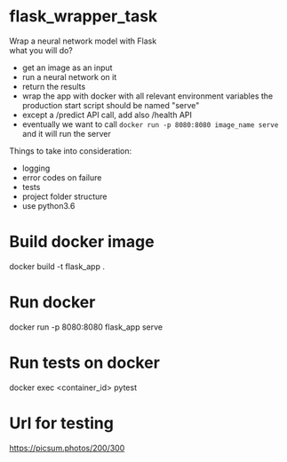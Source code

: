 # flask_wrapper_task


Wrap a neural network model with Flask  
what you will do?
- get an image as an input
- run a neural network on it
- return the results
- wrap the app with docker with all relevant environment variables
  the production start script should be named "serve"
- except a /predict API call, add also /health API
- eventually we want to call `docker run -p 8080:8080 image_name serve` and it will run the server

Things to take into consideration:
 - logging
 - error codes on failure
 - tests
 - project folder structure
 - use python3.6

 # Build docker image
 docker build -t flask_app .
 
 # Run docker
 docker run -p 8080:8080 flask_app serve
 
 # Run tests on docker
 docker exec <container_id> pytest 

 # Url for testing
 https://picsum.photos/200/300
 